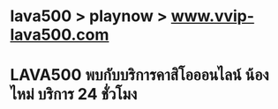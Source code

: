 # lava500 > playnow > www.vvip-lava500.com
# LAVA500 พบกับบริการคาสิโอออนไลน์ น้องไหม่ บริการ 24 ชั่วโมง
